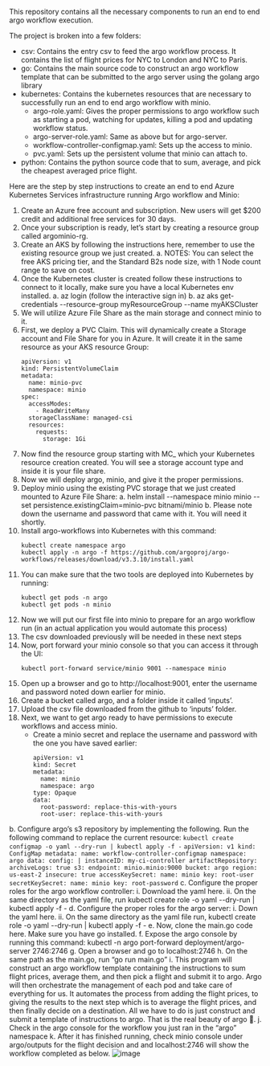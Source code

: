 This repository contains all the necessary components to run an end to end argo workflow execution.

The project is broken into a few folders:

- csv: Contains the entry csv to feed the argo workflow process. It contains the list of flight prices for NYC to London and NYC to Paris.
- go: Contains the main source code to construct an argo workflow template that can be submitted to the argo server using the golang argo library
- kubernetes: Contains the kubernetes resources that are necessary to successfully run an end to end argo workflow with minio.
  - argo-role.yaml: Gives the proper permissions to argo workflow such as starting a pod, watching for updates, killing a pod and updating workflow status.
  - argo-server-role.yaml: Same as above but for argo-server.
  - workflow-controller-configmap.yaml: Sets up the access to minio.
  - pvc.yaml: Sets up the persistent volume that minio can attach to.
- python: Contains the python source code that to sum, average, and pick the cheapest averaged price flight.

Here are the step by step instructions to create an end to end Azure Kubernetes Services infrastructure running Argo workflow and Minio:
1.	Create an Azure free account and subscription. New users will get $200 credit and additional free services for 30 days.
2.	Once your subscription is ready, let’s start by creating a resource group called argominio-rg.
3.	Create an AKS by following the instructions here, remember to  use the existing resource group we just created.
a.	NOTES: You can select the free AKS pricing tier, and the Standard B2s node size, with 1 Node count range to save on cost.
4.	Once the Kubernetes cluster is created follow these instructions to connect to it locally, make sure you have a local Kubernetes env installed.
a.	az login (follow the interactive sign in)
b.	az aks get-credentials --resource-group myResourceGroup --name myAKSCluster
5.	We will utilize Azure File Share as the main storage and connect minio to it.
6.	First, we deploy a PVC Claim. This will dynamically create a Storage account and File Share for you in Azure. It will create it in the same resource as your AKS resource Group:
    ```
    apiVersion: v1
    kind: PersistentVolumeClaim
    metadata:
      name: minio-pvc
      namespace: minio
    spec:
      accessModes:
        - ReadWriteMany
      storageClassName: managed-csi
      resources:
        requests:
          storage: 1Gi
    ```
7.	Now find the resource group starting with MC_ which your Kubernetes resource creation created. You will see a storage account type and inside it is your file share.
8.	Now we will deploy argo, minio, and give it the proper permissions.
9.	Deploy minio using the existing PVC storage that we just created mounted to Azure File Share: 
a.	helm install --namespace minio minio --set persistence.existingClaim=minio-pvc bitnami/minio
b.	Please note down the username and password that came with it. You will need it shortly. 
10.	Install argo-workflows into Kubernetes with this command:
    ```
    kubectl create namespace argo
    kubectl apply -n argo -f https://github.com/argoproj/argo-workflows/releases/download/v3.3.10/install.yaml
    ```
11.	You can make sure that the two tools are deployed into Kubernetes by running:
    ```
    kubectl get pods -n argo
    kubectl get pods -n minio
    ```	
12.	Now we will put our first file into minio to prepare for an argo workflow run (in an actual application you would automate this process)
13.	The csv downloaded previously will be needed in these next steps
14.	Now, port forward your minio console so that you can access it through the UI:
    ```
    kubectl port-forward service/minio 9001 --namespace minio
    ```
15.	Open up a browser and go to http://localhost:9001, enter the username and password noted down earlier for minio.
16.	Create a bucket called argo, and a folder inside it called ‘inputs’.
17.	Upload the csv file downloaded from the github to ‘inputs’ folder.
18.	Next, we want to get argo ready to have permissions to execute workflows and access minio.
    - Create a minio secret and replace the username and password with the one you have saved earlier:
      ```
      apiVersion: v1
      kind: Secret
      metadata:
        name: minio
        namespace: argo
      type: Opaque
      data:
        root-password: replace-this-with-yours
        root-user: replace-this-with-yours
      ```
b.	Configure argo’s s3 repository by implementing the following. Run the following command to replace the current resource: 
    ```kubectl create configmap -o yaml --dry-run | kubectl apply -f -```
    ```
    apiVersion: v1
    kind: ConfigMap
    metadata:
      name: workflow-controller-configmap
      namespace: argo
    data:
      config: |
        instanceID: my-ci-controller
        artifactRepository:
          archiveLogs: true
          s3:
            endpoint: minio.minio:9000
            bucket: argo
            region: us-east-2
            insecure: true
            accessKeySecret:
              name: minio
              key: root-user
            secretKeySecret:
              name: minio
              key: root-password
       ```
c.	Configure the proper roles for the argo workflow controller:
i.	Download the yaml here.
ii.	On the same directory as the yaml file, run kubectl create role -o yaml --dry-run | kubectl apply -f -
d.	Configure the proper roles for the argo server:
i.	Down the yaml here.
ii.	On the same directory as the yaml file run, kubectl create role -o yaml --dry-run | kubectl apply -f -
e.	Now, clone the main.go code here. Make sure you have go installed.
f.	Expose the argo console by running this command: kubectl -n argo port-forward deployment/argo-server 2746:2746
g.	Open a browser and go to localhost:2746
h.	On the same path as the main.go, run “go run main.go”
i.	This program will construct an argo workflow template containing the instructions to sum flight prices, average them, and then pick a flight and submit it to argo. Argo will then orchestrate the management of each pod and take care of everything for us. It automates the process from adding the flight prices, to giving the results to the next step which is to average the flight prices, and then finally decide on a destination. All we have to do is just construct and submit a template of instructions to argo. That is the real beauty of argo .
j.	Check in the argo console for the workflow you just ran in the “argo” namespace
k.	After it has finished running, check minio console under argo/outputs for the flight decision and and localhost:2746 will show the workflow completed as below.
![image](https://github.com/binnie268/argo-minio-workflow-example/assets/29080449/d6694de1-bcea-45f3-883f-47d1daa165e4)

